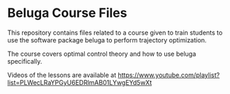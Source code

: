 # Beluga Course Files
This repository contains files related to a course given to train students to use the software package beluga to perform trajectory optimization.

The course covers optimal control theory and how to use beluga specifically.

Videos of the lessons are available at https://www.youtube.com/playlist?list=PLWecLRaYPGyU6EDRlmAB01LYwgEYd5wXt
